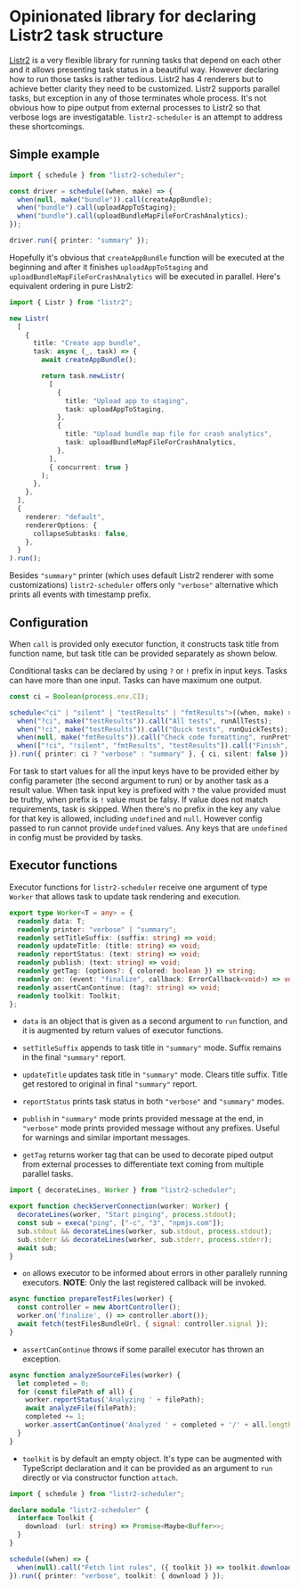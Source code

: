 # Opinionated library for declaring Listr2 task structure

[Listr2](https://listr2.kilic.dev) is a very flexible library for running tasks that
depend on each other and it allows presenting task status in a beautiful way.
However declaring how to run those tasks is rather tedious. Listr2 has 4 renderers
but to achieve better clarity they need to be customized. Listr2 supports parallel tasks,
but exception in any of those terminates whole process. It's not obvious how to pipe
output from external processes to Listr2 so that verbose logs are investigatable.
`listr2-scheduler` is an attempt to address these shortcomings.

## Simple example

```TypeScript
import { schedule } from "listr2-scheduler";

const driver = schedule((when, make) => {
  when(null, make("bundle")).call(createAppBundle);
  when("bundle").call(uploadAppToStaging);
  when("bundle").call(uploadBundleMapFileForCrashAnalytics);
});

driver.run({ printer: "summary" });
```

Hopefully it's obvious that `createAppBundle` function will be executed at the beginning
and after it finishes `uploadAppToStaging` and `uploadBundleMapFileForCrashAnalytics` will
be executed in parallel. Here's equivalent ordering in pure Listr2:

```TypeScript
import { Listr } from "listr2";

new Listr(
  [
    {
      title: "Create app bundle",
      task: async (_, task) => {
        await createAppBundle();

        return task.newListr(
          [
            {
              title: "Upload app to staging",
              task: uploadAppToStaging,
            },
            {
              title: "Upload bundle map file for crash analytics",
              task: uploadBundleMapFileForCrashAnalytics,
            },
          ],
          { concurrent: true }
        );
      },
    },
  ],
  {
    renderer: "default",
    rendererOptions: {
      collapseSubtasks: false,
    },
  }
).run();
```

Besides `"summary"` printer (which uses default Listr2 renderer with some customizations)
`listr2-scheduler` offers only `"verbose"` alternative which prints all events with
timestamp prefix.

## Configuration

When `call` is provided only executor function, it constructs task title from
function name, but task title can be provided separately as shown below.

Conditional tasks can be declared by using `?` or `!` prefix in input keys. Tasks can
have more than one input. Tasks can have maximum one output.

```TypeScript
const ci = Boolean(process.env.CI);

schedule<"ci" | "silent" | "testResults" | "fmtResults">((when, make) => {
  when("?ci", make("testResults")).call("All tests", runAllTests);
  when("!ci", make("testResults")).call("Quick tests", runQuickTests);
  when(null, make("fmtResults")).call("Check code formatting", runPrettier);
  when(["!ci", "!silent", "fmtResults", "testResults"]).call("Finish", showDoneAlert);
}).run({ printer: ci ? "verbose" : "summary" }, { ci, silent: false });
```

For task to start values for all the input keys have to be provided either by config
parameter (the second argument to run) or by another task as a result value. When task
input key is prefixed with `?` the value provided must be truthy, when prefix is `!` value
must be falsy. If value does not match requirements, task is skipped. When there's no
prefix in the key any value for that key is allowed, including `undefined` and `null`.
However config passed to run cannot provide `undefined` values. Any keys that are
`undefined` in config must be provided by tasks.

## Executor functions

Executor functions for `listr2-scheduler` receive one argument of type `Worker` that
allows task to update task rendering and execution.

```TypeScript
export type Worker<T = any> = {
  readonly data: T;
  readonly printer: "verbose" | "summary";
  readonly setTitleSuffix: (suffix: string) => void;
  readonly updateTitle: (title: string) => void;
  readonly reportStatus: (text: string) => void;
  readonly publish: (text: string) => void;
  readonly getTag: (options?: { colored: boolean }) => string;
  readonly on: (event: "finalize", callback: ErrorCallback<void>) => void;
  readonly assertCanContinue: (tag?: string) => void;
  readonly toolkit: Toolkit;
};
```

- `data` is an object that is given as a second argument to `run` function, and it
  is augmented by return values of executor functions.

- `setTitleSuffix` appends to task title in `"summary"` mode. Suffix remains in the final
  `"summary"` report.

- `updateTitle` updates task title in `"summary"` mode. Clears title suffix. Title
  get restored to original in final `"summary"` report.

- `reportStatus` prints task status in both `"verbose"` and `"summary"` modes.

- `publish` in `"summary"` mode prints provided message at the end, in `"verbose"` mode
  prints provided message without any prefixes. Useful for warnings and similar important
  messages.

- `getTag` returns worker tag that can be used to decorate piped output from external
  processes to differentiate text coming from multiple parallel tasks.

```TypeScript
import { decorateLines, Worker } from "listr2-scheduler";

export function checkServerConnection(worker: Worker) {
  decorateLines(worker, "Start pinging", process.stdout);
  const sub = execa("ping", ["-c", "3", "npmjs.com"]);
  sub.stdout && decorateLines(worker, sub.stdout, process.stdout);
  sub.stderr && decorateLines(worker, sub.stderr, process.stderr);
  await sub;
}
```

- `on` allows executor to be informed about errors in other parallely running executors.
  **NOTE**: Only the last registered callback will be invoked.

```JavaScript
async function prepareTestFiles(worker) {
  const controller = new AbortController();
  worker.on('finalize', () => controller.abort());
  await fetch(testFilesBundleUrl, { signal: controller.signal });
}
```

- `assertCanContinue` throws if some parallel executor has thrown an exception.

```JavaScript
async function analyzeSourceFiles(worker) {
  let completed = 0;
  for (const filePath of all) {
    worker.reportStatus('Analyzing ' + filePath);
    await analyzeFile(filePath);
    completed += 1;
    worker.assertCanContinue('Analyzed ' + completed + '/' + all.length);
  }
}
```

- `toolkit` is by default an empty object. It's type can be augmented with TypeScript
  declaration and it can be provided as an argument to `run` directly or via constructor
  function `attach`.

```TypeScript
import { schedule } from "listr2-scheduler";

declare module "listr2-scheduler" {
  interface Toolkit {
    download: (url: string) => Promise<Maybe<Buffer>>;
  }
}

schedule((when) => {
  when(null).call("Fetch lint rules", ({ toolkit }) => toolkit.download(lintUrl));
}).run({ printer: "verbose", toolkit: { download } });
```
